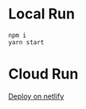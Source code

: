 # Local Run

```
npm i
yarn start
```

# Cloud Run

[Deploy on netlify](https://keen-volhard-b7ba2f.netlify.app)
